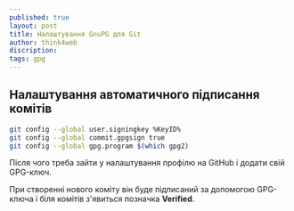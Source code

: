 ```yaml
---
published: true
layout: post
title: Налаштування GnuPG для Git
author: think4web
discription:
tags: gpg
---
```


## Налаштування автоматичного підписання комітів

```bash
git config --global user.signingkey %KeyID%
git config --global commit.gpgsign true
git config --global gpg.program $(which gpg2)
```

Після чого треба зайти у налаштування профілю на GitHub і додати свій GPG-ключ.

При створенні нового коміту він буде підписаний за допомогою GPG-ключа і біля комітів з'явиться позначка **Verified**.
